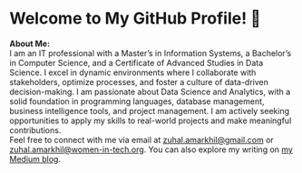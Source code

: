 # Welcome to My GitHub Profile! 👋

**About Me:**
<br>
I am an IT professional with a Master’s in Information Systems, a Bachelor’s in Computer Science, and a Certificate of Advanced Studies in Data Science. I excel in dynamic environments where I collaborate with stakeholders, optimize processes, and foster a culture of data-driven decision-making. I am passionate about Data Science and Analytics, with a solid foundation in programming languages, database management, business intelligence tools, and project management. I am actively seeking opportunities to apply my skills to real-world projects and make meaningful contributions.
<br>
Feel free to connect with me via email at zuhal.amarkhil@gmail.com or zuhal.amarkhil@women-in-tech.org. You can also explore my writing on [my Medium blog](https://medium.com/@zuhalA).
